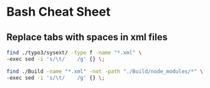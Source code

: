 # Bash Cheat Sheet

## Replace tabs with spaces in xml files

```bash
find ./typo3/sysext/ -type f -name "*.xml" \
-exec sed -i 's/\t/    /g' {} \;

find ./Build -name "*.xml" -not -path "./Build/node_modules/*" \
-exec sed -i 's/\t/    /g' {} \;
```

